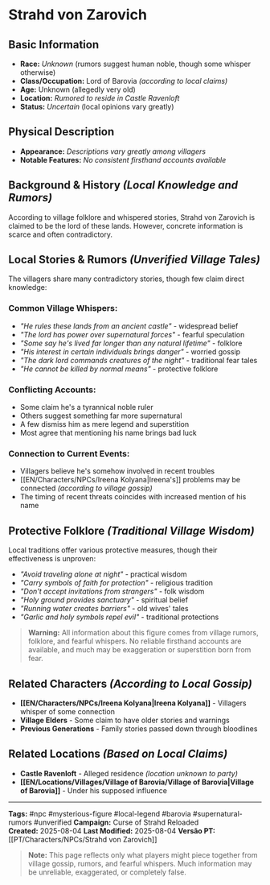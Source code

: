 # Strahd von Zarovich

## Basic Information
- **Race:** *Unknown* (rumors suggest human noble, though some whisper otherwise)
- **Class/Occupation:** Lord of Barovia *(according to local claims)*
- **Age:** Unknown (allegedly very old)
- **Location:** *Rumored to reside in Castle Ravenloft*
- **Status:** *Uncertain* (local opinions vary greatly)

## Physical Description
- **Appearance:** *Descriptions vary greatly among villagers*
- **Notable Features:** *No consistent firsthand accounts available*

## Background & History *(Local Knowledge and Rumors)*
According to village folklore and whispered stories, Strahd von Zarovich is claimed to be the lord of these lands. However, concrete information is scarce and often contradictory.

## Local Stories & Rumors *(Unverified Village Tales)*
The villagers share many contradictory stories, though few claim direct knowledge:

### Common Village Whispers:
- *"He rules these lands from an ancient castle"* - widespread belief
- *"The lord has power over supernatural forces"* - fearful speculation  
- *"Some say he's lived far longer than any natural lifetime"* - folklore
- *"His interest in certain individuals brings danger"* - worried gossip
- *"The dark lord commands creatures of the night"* - traditional fear tales
- *"He cannot be killed by normal means"* - protective folklore

### Conflicting Accounts:
- Some claim he's a tyrannical noble ruler
- Others suggest something far more supernatural
- A few dismiss him as mere legend and superstition
- Most agree that mentioning his name brings bad luck

### Connection to Current Events:
- Villagers believe he's somehow involved in recent troubles
- [[EN/Characters/NPCs/Ireena Kolyana|Ireena's]] problems may be connected *(according to village gossip)*
- The timing of recent threats coincides with increased mention of his name

## Protective Folklore *(Traditional Village Wisdom)*
Local traditions offer various protective measures, though their effectiveness is unproven:

- *"Avoid traveling alone at night"* - practical wisdom
- *"Carry symbols of faith for protection"* - religious tradition
- *"Don't accept invitations from strangers"* - folk wisdom
- *"Holy ground provides sanctuary"* - spiritual belief
- *"Running water creates barriers"* - old wives' tales
- *"Garlic and holy symbols repel evil"* - traditional protections

> **Warning:** All information about this figure comes from village rumors, folklore, and fearful whispers. No reliable firsthand accounts are available, and much may be exaggeration or superstition born from fear.

## Related Characters *(According to Local Gossip)*
- **[[EN/Characters/NPCs/Ireena Kolyana|Ireena Kolyana]]** - Villagers whisper of some connection
- **Village Elders** - Some claim to have older stories and warnings
- **Previous Generations** - Family stories passed down through bloodlines

## Related Locations *(Based on Local Claims)*
- **Castle Ravenloft** - Alleged residence *(location unknown to party)*
- **[[EN/Locations/Villages/Village of Barovia/Village of Barovia|Village of Barovia]]** - Under his supposed influence


---
**Tags:** #npc #mysterious-figure #local-legend #barovia #supernatural-rumors #unverified
**Campaign:** Curse of Strahd Reloaded  
**Created:** 2025-08-04
**Last Modified:** 2025-08-04
**Versão PT:** [[PT/Characters/NPCs/Strahd von Zarovich]]

> **Note:** This page reflects only what players might piece together from village gossip, rumors, and fearful whispers. Much information may be unreliable, exaggerated, or completely false.